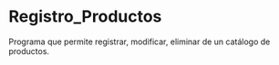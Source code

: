 # Registro_Productos
Programa que permite registrar, modificar, eliminar de un catálogo de productos. 
